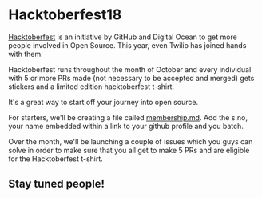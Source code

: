 # Hacktoberfest18

<a href="https://www.hactoberfest.digitalocean.com">Hacktoberfest</a> is an initiative by GitHub and Digital Ocean to get more people involved in Open Source. This year, even Twilio has joined hands with them.<br>

Hacktoberfest runs throughout the month of October and every individual with 5 or more PRs made (not necessary to be accepted and merged) gets stickers and a limited edition hacktoberfest t-shirt.<br>

It's a great way to start off your journey into open source.<br>

For starters, we'll be creating a file called <a href="https://github.com/MEC-Enigma/Hacktoberfest18/blob/master/hacktoberfest/membership.md">membership.md</a>. Add the s.no, your name embedded within a link to your github profile and you batch.<br>

Over the month, we'll be launching a couple of issues which you guys can solve in order to make sure that you all get to make 5 PRs and are eligible for the Hacktoberfest t-shirt.<br>

## Stay tuned people!
